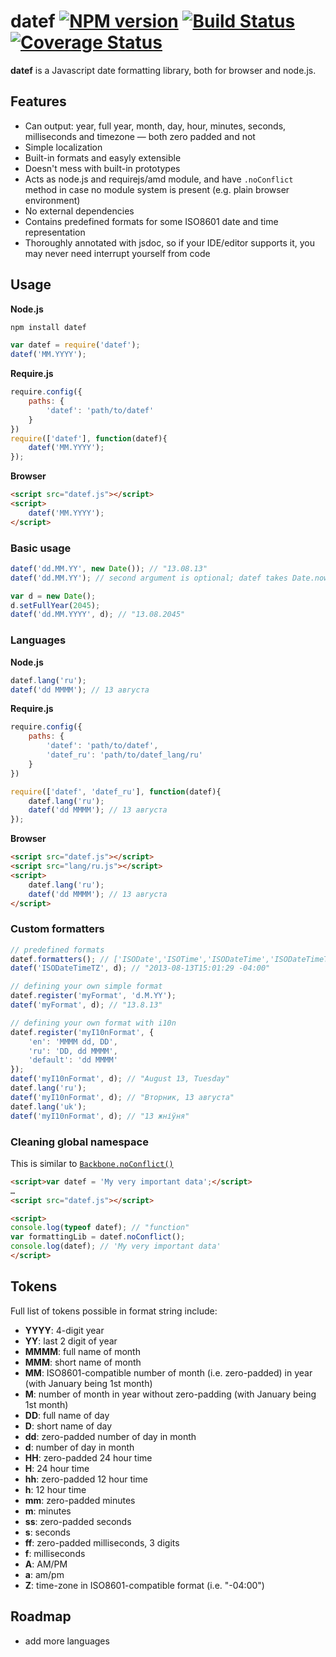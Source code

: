 # datef [![NPM version](https://badge.fury.io/js/datef.svg)](http://badge.fury.io/js/datef) [![Build Status](https://travis-ci.org/maxvipon/datef.svg)](https://travis-ci.org/maxvipon/datef) [![Coverage Status](https://coveralls.io/repos/maxvipon/datef/badge.png)](https://coveralls.io/r/maxvipon/datef)

**datef** is a Javascript date formatting library, both for browser and node.js.

## Features

* Can output: year, full year, month, day, hour, minutes, seconds, milliseconds and timezone — both zero padded and not
* Simple localization
* Built-in formats and easyly extensible
* Doesn't mess with built-in prototypes
* Acts as node.js and requirejs/amd module, and have `.noConflict` method in case no module system is present (e.g. plain browser environment)
* No external dependencies
* Contains predefined formats for some ISO8601 date and time representation
* Thoroughly annotated with jsdoc, so if your IDE/editor supports it, you may never need interrupt yourself from code

## Usage

**Node.js**
```bash
npm install datef
```
```js
var datef = require('datef');
datef('MM.YYYY');
```

**Require.js**
```js
require.config({
    paths: {
        'datef': 'path/to/datef'
    }
})
require(['datef'], function(datef){
    datef('MM.YYYY');
});
```

**Browser**
```html
<script src="datef.js"></script>
<script>
    datef('MM.YYYY');
</script>
```

### Basic usage

```js
datef('dd.MM.YY', new Date()); // "13.08.13"
datef('dd.MM.YY'); // second argument is optional; datef takes Date.now() if no date is provided

var d = new Date();
d.setFullYear(2045);
datef('dd.MM.YYYY', d); // "13.08.2045"
```

### Languages

**Node.js**
```js
datef.lang('ru');
datef('dd MMMM'); // 13 августа
```

**Require.js**
```js
require.config({
    paths: {
        'datef': 'path/to/datef',
        'datef_ru': 'path/to/datef_lang/ru'
    }
})

require(['datef', 'datef_ru'], function(datef){
    datef.lang('ru');
    datef('dd MMMM'); // 13 августа
});
```

**Browser**
```html
<script src="datef.js"></script>
<script src="lang/ru.js"></script>
<script>
    datef.lang('ru');
    datef('dd MMMM'); // 13 августа
</script>
```

### Custom formatters
```js
// predefined formats
datef.formatters(); // ['ISODate','ISOTime','ISODateTime','ISODateTimeTZ']
datef('ISODateTimeTZ', d); // "2013-08-13T15:01:29 -04:00"

// defining your own simple format
datef.register('myFormat', 'd.M.YY');
datef('myFormat', d); // "13.8.13"

// defining your own format with i10n
datef.register('myI10nFormat', {
    'en': 'MMMM dd, DD',
    'ru': 'DD, dd MMMM',
    'default': 'dd MMMM'
});
datef('myI10nFormat', d); // "August 13, Tuesday"
datef.lang('ru');
datef('myI10nFormat', d); // "Вторник, 13 августа"
datef.lang('uk');
datef('myI10nFormat', d); // "13 жніўня"
```

### Cleaning global namespace

This is similar to [`Backbone.noConflict()`](http://backbonejs.org/#Utility-noConflict)

```html
<script>var datef = 'My very important data';</script>
…
<script src="datef.js"></script>

<script>
console.log(typeof datef); // "function"
var formattingLib = datef.noConflict();
console.log(datef); // 'My very important data'
</script>
```

## Tokens

Full list of tokens possible in format string include:

* **YYYY**: 4-digit year
* **YY**: last 2 digit of year
* **MMMM**: full name of month
* **MMM**: short name of month
* **MM**: ISO8601-compatible number of month (i.e. zero-padded) in year (with January being 1st month)
* **M**: number of month in year without zero-padding (with January being 1st month)
* **DD**: full name of day
* **D**: short name of day
* **dd**: zero-padded number of day in month
* **d**: number of day in month
* **HH**: zero-padded 24 hour time
* **H**: 24 hour time
* **hh**: zero-padded 12 hour time
* **h**: 12 hour time
* **mm**: zero-padded minutes
* **m**: minutes
* **ss**: zero-padded seconds
* **s**: seconds
* **ff**: zero-padded milliseconds, 3 digits
* **f**: milliseconds
* **A**: AM/PM
* **a**: am/pm
* **Z**: time-zone in ISO8601-compatible format (i.e. "-04:00")

## Roadmap

* add more languages
